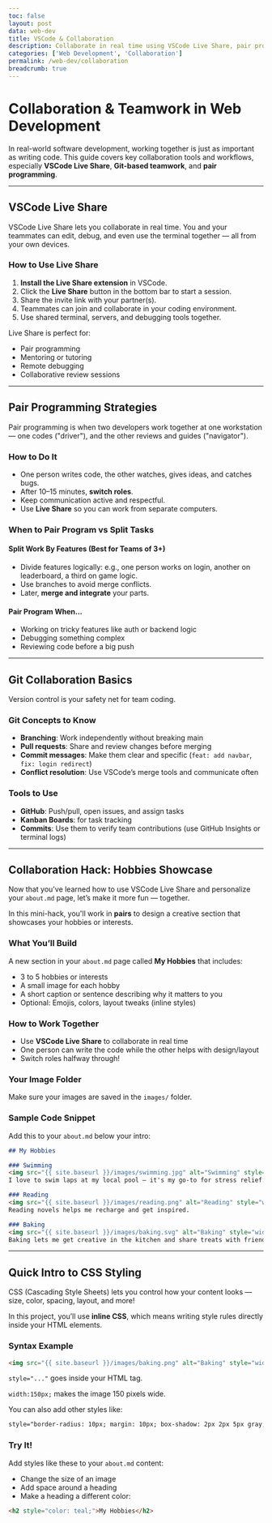 ```yaml
---
toc: false
layout: post
data: web-dev
title: VSCode & Collaboration
description: Collaborate in real time using VSCode Live Share, pair programming techniques, and effective version control to work like professional dev teams.
categories: ['Web Development', 'Collaboration']
permalink: /web-dev/collaboration
breadcrumb: true
---
```


# Collaboration & Teamwork in Web Development

In real-world software development, working together is just as important as writing code. This guide covers key collaboration tools and workflows, especially **VSCode Live Share**, **Git-based teamwork**, and **pair programming**.

---

## VSCode Live Share

VSCode Live Share lets you collaborate in real time. You and your teammates can edit, debug, and even use the terminal together — all from your own devices.

### How to Use Live Share

1. **Install the Live Share extension** in VSCode.
2. Click the **Live Share** button in the bottom bar to start a session.
3. Share the invite link with your partner(s).
4. Teammates can join and collaborate in your coding environment.
5. Use shared terminal, servers, and debugging tools together.

Live Share is perfect for:
- Pair programming
- Mentoring or tutoring
- Remote debugging
- Collaborative review sessions

---

## Pair Programming Strategies

Pair programming is when two developers work together at one workstation — one codes ("driver"), and the other reviews and guides ("navigator").

### How to Do It

- One person writes code, the other watches, gives ideas, and catches bugs.
- After 10–15 minutes, **switch roles**.
- Keep communication active and respectful.
- Use **Live Share** so you can work from separate computers.

### When to Pair Program vs Split Tasks

#### Split Work By Features (Best for Teams of 3+)

- Divide features logically: e.g., one person works on login, another on leaderboard, a third on game logic.
- Use branches to avoid merge conflicts.
- Later, **merge and integrate** your parts.

#### Pair Program When…

- Working on tricky features like auth or backend logic
- Debugging something complex
- Reviewing code before a big push


---

## Git Collaboration Basics

Version control is your safety net for team coding.

### Git Concepts to Know

- **Branching**: Work independently without breaking main
- **Pull requests**: Share and review changes before merging
- **Commit messages**: Make them clear and specific (`feat: add navbar`, `fix: login redirect`)
- **Conflict resolution**: Use VSCode’s merge tools and communicate often

### Tools to Use

- **GitHub**: Push/pull, open issues, and assign tasks
- **Kanban Boards**: for task tracking
- **Commits**: Use them to verify team contributions (use GitHub Insights or terminal logs)


--- 

## Collaboration Hack: Hobbies Showcase

Now that you've learned how to use VSCode Live Share and personalize your `about.md` page, let’s make it more fun — together.

In this mini-hack, you'll work in **pairs** to design a creative section that showcases your hobbies or interests.

### What You’ll Build

A new section in your `about.md` page called **My Hobbies** that includes:

- 3 to 5 hobbies or interests
- A small image for each hobby
- A short caption or sentence describing why it matters to you
- Optional: Emojis, colors, layout tweaks (inline styles)

### How to Work Together

- Use **VSCode Live Share** to collaborate in real time
- One person can write the code while the other helps with design/layout
- Switch roles halfway through!

### Your Image Folder

Make sure your images are saved in the `images/` folder.


###  Sample Code Snippet

Add this to your `about.md` below your intro:

```markdown
## My Hobbies

### Swimming  
<img src="{{ site.baseurl }}/images/swimming.jpg" alt="Swimming" style="width:150px;">
I love to swim laps at my local pool — it's my go-to for stress relief.

### Reading  
<img src="{{ site.baseurl }}/images/reading.png" alt="Reading" style="width:150px;">
Reading novels helps me recharge and get inspired.

### Baking  
<img src="{{ site.baseurl }}/images/baking.svg" alt="Baking" style="width:150px;">
Baking lets me get creative in the kitchen and share treats with friends.
```

---

## Quick Intro to CSS Styling

CSS (Cascading Style Sheets) lets you control how your content looks — size, color, spacing, layout, and more!

In this project, you’ll use **inline CSS**, which means writing style rules directly inside your HTML elements.

### Syntax Example

```html
<img src="{{ site.baseurl }}/images/baking.png" alt="Baking" style="width:150px;">
```

`style="..."` goes inside your HTML tag.

`width:150px;` makes the image 150 pixels wide.

You can also add other styles like:

```html
style="border-radius: 10px; margin: 10px; box-shadow: 2px 2px 5px gray;"
```

### Try It!

Add styles like these to your `about.md` content:

- Change the size of an image  
- Add space around a heading  
- Make a heading a different color:

```html
<h2 style="color: teal;">My Hobbies</h2>
```